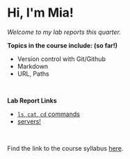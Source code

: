 # Hi, I'm Mia! <br/>
*Welcome to my lab reports this quarter.*

**Topics in the course include: (so far!)**
- Version control with Git/Github
- Markdown
- URL, Paths
<br/>

**Lab Report Links**
- [`ls`, `cat`, `cd` commands](lab1-report.md)
- [servers!](lab-report2.md)
<br/>

Find the link to the course syllabus [here](https://ucsd-cse15l-w24.github.io).
